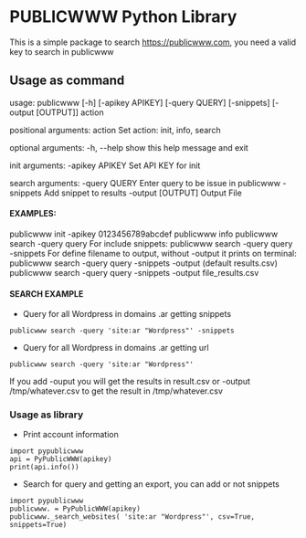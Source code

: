 # PUBLICWWW Python Library   

This is a simple package to search https://publicwww.com, you need a valid key to search in publicwww

## Usage as command

usage: publicwww [-h] [-apikey APIKEY] [-query QUERY] [-snippets] [-output [OUTPUT]] action

positional arguments:
  action            Set action: init, info, search

optional arguments:
  -h, --help        show this help message and exit

init arguments:
  -apikey APIKEY    Set API KEY for init

search arguments:
  -query QUERY      Enter query to be issue in publicwww
  -snippets         Add snippet to results
  -output [OUTPUT]  Output File

#### EXAMPLES:
publicwww init -apikey 0123456789abcdef
publicwww info
publicwww search -query query
For include snippets:
publicwww search -query query -snippets
For define filename to output, without -output it prints on terminal:
publicwww search -query query -snippets -output (default results.csv)
publicwww search -query query -snippets -output file_results.csv

#### SEARCH EXAMPLE

* Query for all Wordpress in domains .ar getting snippets
```
publicwww search -query 'site:ar "Wordpress"' -snippets
```
* Query for all Wordpress in domains .ar getting url
```
publicwww search -query 'site:ar "Wordpress"' 
```
If you add -ouput you will get the results in result.csv or -output /tmp/whatever.csv to get the result in /tmp/whatever.csv 

### Usage as library

* Print account information
```
import pypublicwww
api = PyPublicWWW(apikey)
print(api.info())
```
* Search for query and getting an export, you can add or not snippets

```
import pypublicwww
publicwww. = PyPublicWWW(apikey)
publicwww._search_websites( 'site:ar "Wordpress"', csv=True, snippets=True)
```
